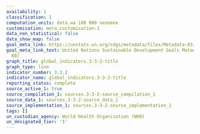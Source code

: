 ```yaml
---
availability: 1
classification: 1
computation_units: data.на 100 000 человек
customisation: meta.customisation-1
data_non_statistical: false
data_show_map: false
goal_meta_link: https://unstats.un.org/sdgs/metadata/files/Metadata-03-03-02.pdf
goal_meta_link_text: United Nations Sustainable Development Goals Metadata (PDF 61
  KB)
graph_title: global_indicators.3-3-2-title
graph_type: line
indicator_number: 3.3.2
indicator_name: global_indicators.3-3-2-title
reporting_status: complete
source_active_1: true
source_compilation_1: sources.3-3-2-source_compilation_1
source_data_1: sources.3-3-2-source_data_1
source_implementation_1: sources.3-3-2-source_implementation_1
tags: []
un_custodian_agency: World Health Organization (WHO)
un_designated_tier: '1'
---
```

